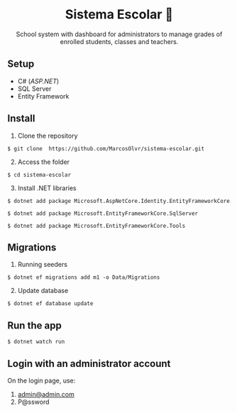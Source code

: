 <h1 align="center">Sistema Escolar 🏫</h1>
<p align="center">School system with dashboard for administrators to manage grades of enrolled students, classes and teachers.</p>

## Setup
- C# (_ASP.NET_)
- SQL Server
- Entity Framework

## Install
1. Clone the repository
```
$ git clone  https://github.com/MarcosOlvr/sistema-escolar.git
```

2. Access the folder
```
$ cd sistema-escolar
```

3. Install .NET libraries
```
$ dotnet add package Microsoft.AspNetCore.Identity.EntityFrameworkCore
```
```
$ dotnet add package Microsoft.EntityFrameworkCore.SqlServer
```
```
$ dotnet add package Microsoft.EntityFrameworkCore.Tools
```

## Migrations
1. Running seeders
```
$ dotnet ef migrations add m1 -o Data/Migrations
```

2. Update database
```
$ dotnet ef database update
```

## Run the app
```
$ dotnet watch run
```

## Login with an administrator account
On the login page, use:
1. admin@admin.com
2. P@ssword